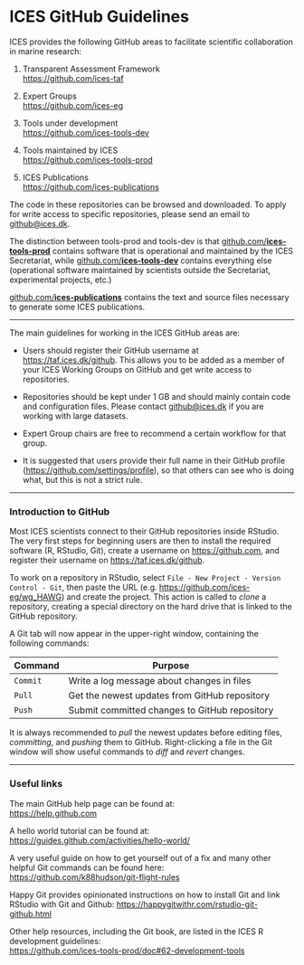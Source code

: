 # ICES GitHub Guidelines

ICES provides the following GitHub areas to facilitate scientific collaboration in marine
research:

1. Transparent Assessment Framework<br>
https://github.com/ices-taf

2. Expert Groups<br>
https://github.com/ices-eg

3. Tools under development<br>
https://github.com/ices-tools-dev

4. Tools maintained by ICES<br>
https://github.com/ices-tools-prod

5. ICES Publications<br>
https://github.com/ices-publications

The code in these repositories can be browsed and downloaded. To apply for write
access to specific repositories, please send an email to github@ices.dk.

The distinction between tools-prod and tools-dev is that 
[github.com/**ices-tools-prod**](https://github.com/ices-tools-prod) contains 
software that is operational and maintained by the ICES Secretariat, while 
[github.com/**ices-tools-dev**](https://github.com/ices-tools-dev) contains
everything else (operational software maintained by scientists outside the
Secretariat, experimental projects, etc.)

[github.com/**ices-publications**](https://github.com/ices-publications) contains 
the text and source files necessary to generate some ICES publications.

***

The main guidelines for working in the ICES GitHub areas are:

- Users should register their GitHub username at https://taf.ices.dk/github.
  This allows you to be added as a member of your ICES Working Groups on GitHub
  and get write access to repositories.

- Repositories should be kept under 1 GB and should mainly contain code and
  configuration files. Please contact github@ices.dk if you are working with large
  datasets.

- Expert Group chairs are free to recommend a certain workflow for that group.

- It is suggested that users provide their full name in their GitHub profile
  (https://github.com/settings/profile), so that others can see who is doing
  what, but this is not a strict rule.
  
***

### Introduction to GitHub

Most ICES scientists connect to their GitHub repositories inside RStudio. The
very first steps for beginning users are then to install the required software
(R, RStudio, Git), create a username on https://github.com, and register their
username on https://taf.ices.dk/github.

To work on a repository in RStudio, select `File - New Project - Version
Control - Git`, then paste the URL (e.g. https://github.com/ices-eg/wg_HAWG) and
create the project. This action is called to *clone* a repository, creating a
special directory on the hard drive that is linked to the GitHub repository.

A Git tab will now appear in the upper-right window, containing the following
commands:

Command  | Purpose
-------- | ---------------------------------------------
`Commit` | Write a log message about changes in files
`Pull`   | Get the newest updates from GitHub repository
`Push`   | Submit committed changes to GitHub repository

It is always recommended to *pull* the newest updates before editing files,
*committing*, and *pushing* them to GitHub. Right-clicking a file in the Git
window will show useful commands to *diff* and *revert* changes.

***

### Useful links

The main GitHub help page can be found at:<br>
https://help.github.com

A hello world tutorial can be found at:<br>
https://guides.github.com/activities/hello-world/

A very useful guide on how to get yourself out of a fix and many other helpful 
Git commands can be found here:<br>
https://github.com/k88hudson/git-flight-rules

Happy Git provides opinionated instructions on how to install Git and link
RStudio with Git and Github:
https://happygitwithr.com/rstudio-git-github.html

Other help resources, including the Git book, are listed in the ICES R development
guidelines:<br>
https://github.com/ices-tools-prod/doc#62-development-tools
